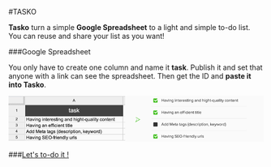 #TASKO

**Tasko** turn a simple **Google Spreadsheet** to a light and simple to-do list. You can reuse and share your list as you want!

###Google Spreadsheet

You only have to create one column and name it **task**. Publish it and set that anyone with a link can see the spreadsheet. Then get the ID and **paste it into Tasko**.

![Google Spreadsheet](img/spreadsheet.png)

###[Let's to-do it !](http://tasko.me)